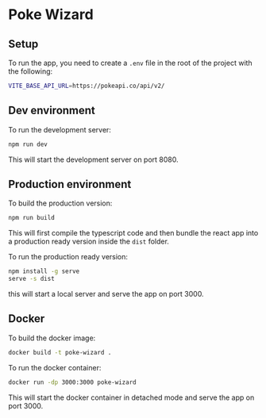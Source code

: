 # Poke Wizard

## Setup

To run the app, you need to create a `.env` file in the root of the project with the following:

```bash
VITE_BASE_API_URL=https://pokeapi.co/api/v2/
```

## Dev environment

To run the development server:

```bash
npm run dev
```

This will start the development server on port 8080.

## Production environment

To build the production version:

```bash
npm run build
```
This will first compile the typescript code and then bundle the react app into 
a production ready version inside the `dist` folder.

To run the production ready version:

```bash
npm install -g serve
serve -s dist
```

this will start a local server and serve the app on port 3000.

## Docker

To build the docker image:

```bash
docker build -t poke-wizard .
```

To run the docker container:

```bash
docker run -dp 3000:3000 poke-wizard
```

This will start the docker container in detached mode and serve the app on port 3000.
